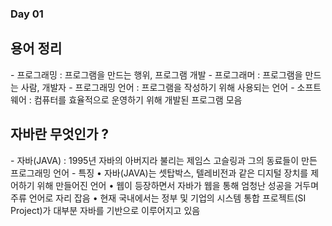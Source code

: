 <h3> Day 01 </h3>

<h2> 용어 정리 </h2>
  - 프로그래밍 : 프로그램을 만드는 행위, 프로그램 개발
  - 프로그래머 : 프로그램을 만드는 사람, 개발자
  - 프로그래밍 언어 : 프로그램을 작성하기 위해 사용되는 언어
  - 소프트웨어 : 컴퓨터를 효율적으로 운영하기 위해 개발된 프로그램 모음
  
<h2> 자바란 무엇인가 ? </h2>
  - 자바(JAVA) : 1995년 자바의 아버지라 불리는 제임스 고슬링과 그의 동료들이 만든 프로그래밍 언어
  - 특징
     • 자바(JAVA)는 셋탑박스, 텔레비전과 같은 디지털 장치를 제어하기 위해 만들어진 언어
     • 웹이 등장하면서 자바가 웹을 통해 엄청난 성공을 거두며 주류 언어로 자리 잡음
     • 현재 국내에서는 정부 및 기업의 시스템 통합 프로젝트(SI Project)가 대부분 자바를 기반으로 이루어지고 있음

